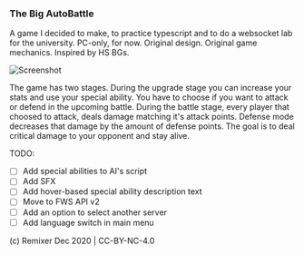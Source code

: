 ### The Big AutoBattle  
A game I decided to make, to practice typescript and to do a websocket lab for the university. PC-only, for now. Original design. Original game mechanics. Inspired by HS BGs.  
  
![Screenshot](https://i.imgur.com/oCcoi96.png)  

The game has two stages. During the upgrade stage you can increase your stats and use your special ability. You have to choose if you want to attack or defend in the upcoming battle. During the battle stage, every player that choosed to attack, deals damage matching it's attack points. Defense mode decreases that damage by the amount of defense points. The goal is to deal critical damage to your opponent and stay alive. 
  
TODO:  
 - [ ] Add special abilities to AI's script
 - [ ] Add SFX  
 - [ ] Add hover-based special ability description text  
 - [ ] Move to FWS API v2  
 - [ ] Add an option to select another server  
 - [ ] Add language switch in main menu  

(c) Remixer Dec 2020 | CC-BY-NC-4.0

